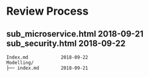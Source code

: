 # Review Process


sub_microservice.html		2018-09-21
sub_security.html			2018-09-22 
---------


	Index.md			2018-09-22 
	Modelling/
	├── index.md		2018-09-21
				
				
